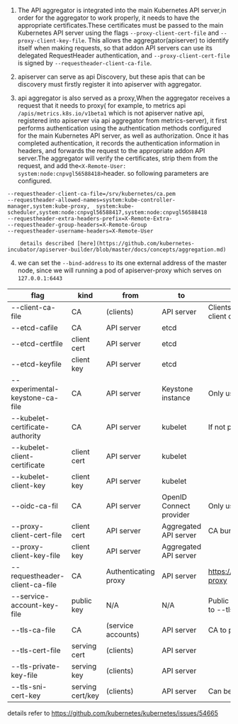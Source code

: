 1. The API aggregator is integrated into the main Kubernetes API server,in order for the aggregator to work properly, it needs to have the appropriate certificates.These certificates must be passed to the main Kubernetes API server using the flags `--proxy-client-cert-file` and `--proxy-client-key-file`.  This allows the aggregator(apiserver) to identify itself when making requests, so that addon API servers can use its delegated RequestHeader authentication, and  `--proxy-client-cert-file` is signed by `--requestheader-client-ca-file`.

2. apiserver can serve as api Discovery, but these apis that can be discovery must firstly register it into apiserver with aggregator.

3. api aggregator is also served as a proxy,When the aggregator receives a request that it needs to proxy( for example, to metrics api `/apis/metrics.k8s.io/v1beta1` which is not apiserver native api, registered into apiserver via api aggregator from metrics-server), it first performs authentication using the authentication methods configured for the main Kubernetes API server, as well as authorization. Once it has completed authentication, it records the authentication information in headers, and forwards the request to the appropriate addon API server.The aggregator will verify the certificates, strip them from the request, and add the` <X-Remote-User: system:node:cnpvgl56588418> `header. so following parameters are configured.
  ```
  --requestheader-client-ca-file=/srv/kubernetes/ca.pem
  --requestheader-allowed-names=system:kube-controller-manager,system:kube-proxy,  system:kube-scheduler,system:node:cnpvgl56588417,system:node:cnpvgl56588418
  --requestheader-extra-headers-prefix=X-Remote-Extra-
  --requestheader-group-headers=X-Remote-Group
  --requestheader-username-headers=X-Remote-User
  ```
        details described [here](https://github.com/kubernetes-incubator/apiserver-builder/blob/master/docs/concepts/aggregation.md)


4. we can set the `--bind-address` to its one external address of the master node, since we will running a pod of apiserver-proxy which serves on `127.0.0.1:6443`




flag| kind |from| to |notes
----|---|---|---|---
--client-ca-file |CA |(clients) |API server |Clients can still use other creds (e.g. bearer token) instead of client cert.
--etcd-cafile| CA| API server| etcd 
--etcd-certfile |client cert| API server| etcd 
--etcd-keyfile| client key |API server |etcd 
--experimental-keystone-ca-file |CA| API server |Keystone instance| Only used for Keystone auth.
--kubelet-certificate-authority |CA |API server |kubelet |If not provided, kubelet serving cert isn't verified.
--kubelet-client-certificate| client cert| API server| kubelet 
--kubelet-client-key |client key |API server |kubelet 
--oidc-ca-fil| CA |API server |OpenID Connect provider |Only used for OIDC auth.
--proxy-client-cert-file |client cert |API server| Aggregated API server| CA bundle is specified in dynamic config.
--proxy-client-key-file| client key| API server |Aggregated API server 
--requestheader-client-ca-file| CA |Authenticating proxy| API server |https://kubernetes.io/docs/admin/authentication/#authenticating-proxy
--service-account-key-file |public key| N/A| N/A |Public (or private) key to verify service account JWTs. Defaults to --tls-private-key-file.
--tls-ca-file| CA |(service accounts) |API server |CA to pass to service accounts to trust API server.
--tls-cert-file| serving cert |(clients) |API server 
--tls-private-key-file| serving key |(clients) |API server 
--tls-sni-cert-key| serving cert/key|(clients) |API server |Can be used to serve traffic based on SNI/

details refer to https://github.com/kubernetes/kubernetes/issues/54665

